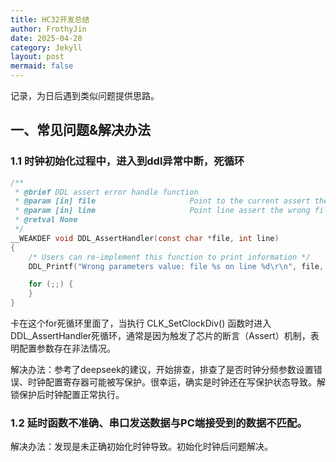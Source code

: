```yaml
---
title: HC32开发总结
author: FrothyJin
date: 2025-04-28
category: Jekyll
layout: post
mermaid: false
---
```


记录，为日后遇到类似问题提供思路。

## 一、常见问题&解决办法

### 1.1 时钟初始化过程中，进入到ddl异常中断，死循环

``` c
/**
 * @brief DDL assert error handle function
 * @param [in] file                     Point to the current assert the wrong file.
 * @param [in] line                     Point line assert the wrong file in the current.
 * @retval None
 */
__WEAKDEF void DDL_AssertHandler(const char *file, int line)
{
    /* Users can re-implement this function to print information */
    DDL_Printf("Wrong parameters value: file %s on line %d\r\n", file, line);

    for (;;) {
    }
}
```

卡在这个for死循环里面了，当执行 CLK_SetClockDiv() 函数时进入DDL_AssertHandler死循环，通常是因为触发了芯片的断言（Assert）机制，表明配置参数存在非法情况。

解决办法：参考了deepseek的建议，开始排查，排查了是否时钟分频参数设置错误、时钟配置寄存器可能被写保护。很幸运，确实是时钟还在写保护状态导致。解锁保护后时钟配置正常执行。

### 1.2 延时函数不准确、串口发送数据与PC端接受到的数据不匹配。

解决办法：发现是未正确初始化时钟导致。初始化时钟后问题解决。
